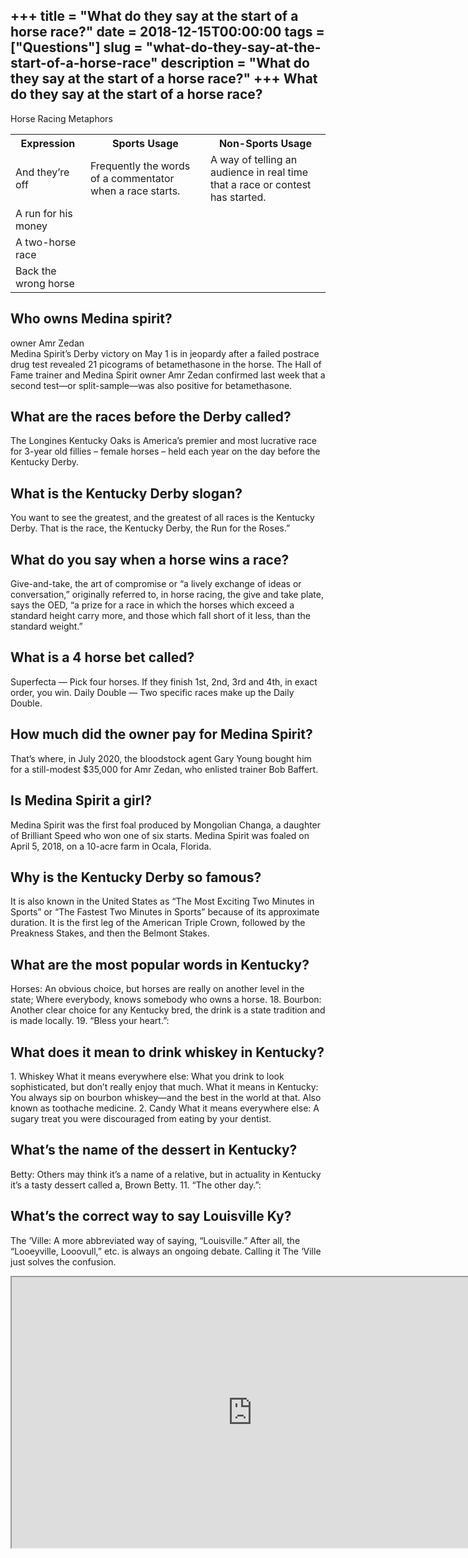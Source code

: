 +++
title = "What do they say at the start of a horse race?"
date = 2018-12-15T00:00:00
tags = ["Questions"]
slug = "what-do-they-say-at-the-start-of-a-horse-race"
description = "What do they say at the start of a horse race?"
+++
What do they say at the start of a horse race?
----------------------------------------------

Horse Racing Metaphors

<table><tr><th>Expression</th><th>Sports Usage</th><th>Non-Sports Usage</th></tr><tr><td>And they’re off</td><td>Frequently the words of a commentator when a race starts.</td><td>A way of telling an audience in real time that a race or contest has started.</td></tr><tr><td>A run for his money</td><td></td><td></td></tr><tr><td>A two-horse race</td><td></td><td></td></tr><tr><td>Back the wrong horse</td><td></td><td></td></tr></table>

Who owns Medina spirit?
-----------------------

owner Amr Zedan  
Medina Spirit’s Derby victory on May 1 is in jeopardy after a failed postrace drug test revealed 21 picograms of betamethasone in the horse. The Hall of Fame trainer and Medina Spirit owner Amr Zedan confirmed last week that a second test—or split-sample—was also positive for betamethasone.

What are the races before the Derby called?
-------------------------------------------

The Longines Kentucky Oaks is America’s premier and most lucrative race for 3-year old fillies – female horses – held each year on the day before the Kentucky Derby.

What is the Kentucky Derby slogan?
----------------------------------

You want to see the greatest, and the greatest of all races is the Kentucky Derby. That is the race, the Kentucky Derby, the Run for the Roses.”

What do you say when a horse wins a race?
-----------------------------------------

Give-and-take, the art of compromise or “a lively exchange of ideas or conversation,” originally referred to, in horse racing, the give and take plate, says the OED, “a prize for a race in which the horses which exceed a standard height carry more, and those which fall short of it less, than the standard weight.”

What is a 4 horse bet called?
-----------------------------

Superfecta — Pick four horses. If they finish 1st, 2nd, 3rd and 4th, in exact order, you win. Daily Double — Two specific races make up the Daily Double.

How much did the owner pay for Medina Spirit?
---------------------------------------------

That’s where, in July 2020, the bloodstock agent Gary Young bought him for a still-modest $35,000 for Amr Zedan, who enlisted trainer Bob Baffert.

Is Medina Spirit a girl?
------------------------

Medina Spirit was the first foal produced by Mongolian Changa, a daughter of Brilliant Speed who won one of six starts. Medina Spirit was foaled on April 5, 2018, on a 10-acre farm in Ocala, Florida.

Why is the Kentucky Derby so famous?
------------------------------------

It is also known in the United States as “The Most Exciting Two Minutes in Sports” or “The Fastest Two Minutes in Sports” because of its approximate duration. It is the first leg of the American Triple Crown, followed by the Preakness Stakes, and then the Belmont Stakes.

What are the most popular words in Kentucky?
--------------------------------------------

Horses: An obvious choice, but horses are really on another level in the state; Where everybody, knows somebody who owns a horse. 18. Bourbon: Another clear choice for any Kentucky bred, the drink is a state tradition and is made locally. 19. “Bless your heart.”:

What does it mean to drink whiskey in Kentucky?
-----------------------------------------------

1\. Whiskey What it means everywhere else: What you drink to look sophisticated, but don’t really enjoy that much. What it means in Kentucky: You always sip on bourbon whiskey—and the best in the world at that. Also known as toothache medicine. 2. Candy What it means everywhere else: A sugary treat you were discouraged from eating by your dentist.

What’s the name of the dessert in Kentucky?
-------------------------------------------

Betty: Others may think it’s a name of a relative, but in actuality in Kentucky it’s a tasty dessert called a, Brown Betty. 11. “The other day.”:

What’s the correct way to say Louisville Ky?
--------------------------------------------

The ‘Ville: A more abbreviated way of saying, “Louisville.” After all, the “Looeyville, Looovull,” etc. is always an ongoing debate. Calling it The ‘Ville just solves the confusion.

<iframe allow="accelerometer; autoplay; clipboard-write; encrypted-media; gyroscope; picture-in-picture" allowfullscreen="" class="__youtube_prefs__  epyt-is-override  no-lazyload" data-no-lazy="1" data-origheight="433" data-origwidth="770" data-skipgform_ajax_framebjll="" height="433" id="_ytid_61114" loading="lazy" src="https://www.youtube.com/embed/AQWm8yTZGLY?enablejsapi=1&autoplay=0&cc_load_policy=0&cc_lang_pref=&iv_load_policy=1&loop=0&modestbranding=0&rel=1&fs=1&playsinline=0&autohide=2&theme=dark&color=red&controls=1&" title="YouTube player" width="770"></iframe>